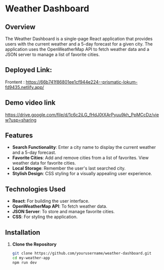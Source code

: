 # Weather Dashboard

## Overview

The Weather Dashboard is a single-page React application that provides users with the current weather and a 5-day forecast for a given city.
 The application uses the OpenWeatherMap API to fetch weather data and a JSON server to manage a list of favorite cities.

## Deployed Link:
Frontent : https://66b741f86801ee1cf944e224--prismatic-lokum-fd9435.netlify.app/

## Demo video link
https://drive.google.com/file/d/1c6c2jLG_fHdJ0tXArPyuu9kh_PpMCcDz/view?usp=sharing

## Features

- **Search Functionality**: Enter a city name to display the current weather and a 5-day forecast.
- **Favorite Cities**: Add and remove cities from a list of favorites. View weather data for favorite cities.
- **Local Storage**: Remember the user's last searched city.
- **Stylish Design**: CSS styling for a visually appealing user experience.

## Technologies Used

- **React**: For building the user interface.
- **OpenWeatherMap API**: To fetch weather data.
- **JSON Server**: To store and manage favorite cities.
- **CSS**: For styling the application.

## Installation

1. **Clone the Repository**

   ```bash
   git clone https://github.com/yourusername/weather-dashboard.git
   cd my-weather-app
   npm run dev
